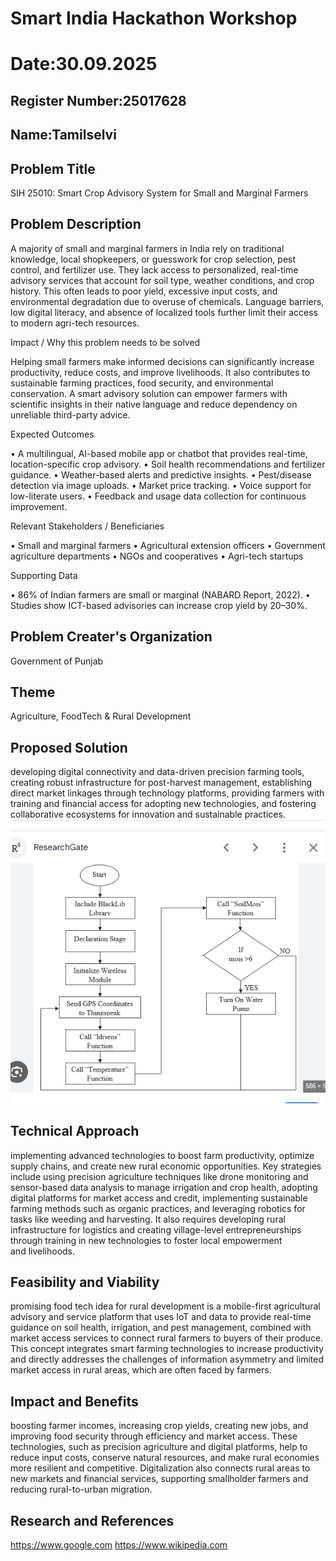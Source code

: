 # Smart India Hackathon Workshop
# Date:30.09.2025
## Register Number:25017628
## Name:Tamilselvi
## Problem Title
SIH 25010: Smart Crop Advisory System for Small and Marginal Farmers
## Problem Description
A majority of small and marginal farmers in India rely on traditional knowledge, local shopkeepers, or guesswork for crop selection, pest control, and fertilizer use. They lack access to personalized, real-time advisory services that account for soil type, weather conditions, and crop history. This often leads to poor yield, excessive input costs, and environmental degradation due to overuse of chemicals. Language barriers, low digital literacy, and absence of localized tools further limit their access to modern agri-tech resources.

Impact / Why this problem needs to be solved

Helping small farmers make informed decisions can significantly increase productivity, reduce costs, and improve livelihoods. It also contributes to sustainable farming practices, food security, and environmental conservation. A smart advisory solution can empower farmers with scientific insights in their native language and reduce dependency on unreliable third-party advice.

Expected Outcomes

• A multilingual, AI-based mobile app or chatbot that provides real-time, location-specific crop advisory.
• Soil health recommendations and fertilizer guidance.
• Weather-based alerts and predictive insights.
• Pest/disease detection via image uploads.
• Market price tracking.
• Voice support for low-literate users.
• Feedback and usage data collection for continuous improvement.

Relevant Stakeholders / Beneficiaries

• Small and marginal farmers
• Agricultural extension officers
• Government agriculture departments
• NGOs and cooperatives
• Agri-tech startups

Supporting Data

• 86% of Indian farmers are small or marginal (NABARD Report, 2022).
• Studies show ICT-based advisories can increase crop yield by 20–30%.

## Problem Creater's Organization
Government of Punjab

## Theme
Agriculture, FoodTech & Rural Development

## Proposed Solution
developing digital connectivity and data-driven precision farming tools, creating robust infrastructure for post-harvest management, establishing direct market linkages through technology platforms, providing farmers with training and financial access for adopting new technologies, and fostering collaborative ecosystems for innovation and sustainable practices.
![alt text](<Screenshot (33).png>)
## Technical Approach
implementing advanced technologies to boost farm productivity, optimize supply chains, and create new rural economic opportunities. Key strategies include using precision agriculture techniques like drone monitoring and sensor-based data analysis to manage irrigation and crop health, adopting digital platforms for market access and credit, implementing sustainable farming methods such as organic practices, and leveraging robotics for tasks like weeding and harvesting. It also requires developing rural infrastructure for logistics and creating village-level entrepreneurships through training in new technologies to foster local empowerment and livelihoods.

## Feasibility and Viability
promising food tech idea for rural development is a mobile-first agricultural advisory and service platform that uses IoT and data to provide real-time guidance on soil health, irrigation, and pest management, combined with market access services to connect rural farmers to buyers of their produce. This concept integrates smart farming technologies to increase productivity and directly addresses the challenges of information asymmetry and limited market access in rural areas, which are often faced by farmers.

## Impact and Benefits
boosting farmer incomes, increasing crop yields, creating new jobs, and improving food security through efficiency and market access. These technologies, such as precision agriculture and digital platforms, help to reduce input costs, conserve natural resources, and make rural economies more resilient and competitive. Digitalization also connects rural areas to new markets and financial services, supporting smallholder farmers and reducing rural-to-urban migration.
## Research and References
https://www.google.com
https://www.wikipedia.com

